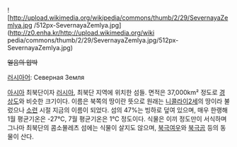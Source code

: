 ![http://upload.wikimedia.org/wikipedia/commons/thumb/2/29/SevernayaZemlya.jpg
/512px-SevernayaZemlya.jpg](http://z0.enha.kr/http://upload.wikimedia.org/wiki
pedia/commons/thumb/2/29/SevernayaZemlya.jpg/512px-SevernayaZemlya.jpg)

<del>얼음의 압박</del>

[러시아어](%EB%9F%AC%EC%8B%9C%EC%95%84%EC%96%B4.md): Северная Земля

[아시아](%EC%95%84%EC%8B%9C%EC%95%84.md) 최북단이자
[러시아](%EB%9F%AC%EC%8B%9C%EC%95%84.md), 최북단 지역에 위치한 섬들. 면적은 37,000km² 정도로
[경상도](%EA%B2%BD%EC%83%81%EB%8F%84.md)와 비슷한 크기이다. 이름은 북쪽의 땅이란 뜻으로 원래는 [니콜라이2세](%EB%8B%88%EC%BD%9C%EB%9D%BC%EC%9D%B4%202%EC%84%B8.md)의 땅이라 불렀으나
[소련](%EC%86%8C%EB%A0%A8.md) 시절 지금의 이름이 되었다. 섬의 47%는 빙하로 덮여 있으며, 매우 한랭해 1월
평균기온은 -27℃, 7월 평균기온은 1℃ 정도이다. 식물은 이끼 정도만이 서식하며 그나마 최북단의 콤소몰레츠 섬에는 식물이 살지도 않으며,
[북극여우](%EB%B6%81%EA%B7%B9%EC%97%AC%EC%9A%B0.md)와
[북극곰](%EB%B6%81%EA%B7%B9%EA%B3%B0.md) 등의 동물이 산다.

